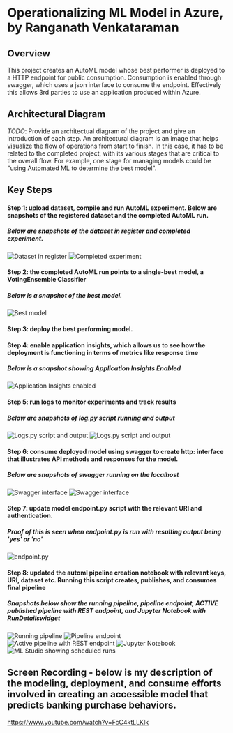 
# Operationalizing ML Model in Azure, by Ranganath Venkataraman

## Overview
This project creates an AutoML model whose best performer is deployed to a HTTP endpoint for public consumption. Consumption is enabled through swagger, which uses 
a json interface to consume the endpoint. Effectively this allows 3rd parties to use an application produced within Azure.

## Architectural Diagram
*TODO*: Provide an architectual diagram of the project and give an introduction of each step. An architectural diagram is an image that helps visualize the flow of operations from start to finish. In this case, it has to be related to the completed project, with its various stages that are critical to the overall flow. For example, one stage for managing models could be "using Automated ML to determine the best model". 

## Key Steps

#### Step 1: upload dataset, compile and run AutoML experiment. Below are snapshots of the registered dataset and the completed AutoML run. 
##### Below are snapshots of the dataset in register and completed experiment.
![Dataset in register](https://github.com/Ranga2904/Second_Udacity_Proj/blob/main/Screenshot_1_Registered_Datasets_Showing_Bankmktg.png)
![Completed experiment](https://github.com/Ranga2904/Second_Udacity_Proj/blob/main/Screenshot_2_Completed_Run.png)

#### Step 2: the completed AutoML run points to a single-best model, a VotingEnsemble Classifier
##### Below is a snapshot of the best model.
![Best model](https://github.com/Ranga2904/Second_Udacity_Proj/blob/main/Screenshot_3_Best_Model.png)

#### Step 3: deploy the best performing model.
#### Step 4: enable application insights, which allows us to see how the deployment is functioning in terms of metrics like response time
##### Below is a snapshot showing Application Insights Enabled
![Application Insights enabled](https://github.com/Ranga2904/Second_Udacity_Proj/blob/main/Screenshot_4_Endpoint_ApplicationInsightsEnabled.png)

#### Step 5: run logs to monitor experiments and track results
##### Below are snapshots of log.py script running and output
![Logs.py script and output](https://github.com/Ranga2904/Second_Udacity_Proj/blob/main/Screenshot_5_running_logspy.png)
![Logs.py script and output](https://github.com/Ranga2904/Second_Udacity_Proj/blob/main/Screenshot_5_running_logspy_part_2.png)

#### Step 6: consume deployed model using swagger to create http: interface that illustrates API methods and responses for the model. 
##### Below are snapshots of swagger running on the localhost
![Swagger interface](https://github.com/Ranga2904/Second_Udacity_Proj/blob/main/Screenshot_6_swagger_localhost_methods_responses.png)
![Swagger interface](https://github.com/Ranga2904/Second_Udacity_Proj/blob/main/Screenshot_6_swagger_localhost_methods_responses_part_2.png)

#### Step 7: update model endpoint.py script with the relevant URI and authentication. 
##### Proof of this is seen when endpoint.py is run with resulting output being 'yes' or 'no'
![endpoint.py](https://github.com/Ranga2904/Second_Udacity_Proj/blob/main/Screenshot_7_endpoint_script_out_showing_yes_no.png)

#### Step 8: updated the automl pipeline creation notebook with relevant keys, URI, dataset etc. Running this script creates, publishes, and consumes final pipeline
##### Snapshots below show the running pipeline, pipeline endpoint, ACTIVE published pipeline with REST endpoint, and Jupyter Notebook with RunDetailswidget
![Running pipeline](https://github.com/Ranga2904/Second_Udacity_Proj/blob/main/Screenshot_8_running_pipelie.png)
![Pipeline endpoint](https://github.com/Ranga2904/Second_Udacity_Proj/blob/main/Screenshot_9_pipeline_endpoint.png)
![Active pipeline with REST endpoint](https://github.com/Ranga2904/Second_Udacity_Proj/blob/main/Screenshot_10_dataset_automlmodule_Publ_PL_overview.png)
![Jupyter Notebook](https://github.com/Ranga2904/Second_Udacity_Proj/blob/main/Screenshot_11_RunDetails_StepRuns.png)
![ML Studio showing scheduled runs](https://github.com/Ranga2904/Second_Udacity_Proj/blob/main/Screenshot_12_ML_Studio_showing_Runs.png)


## Screen Recording - below is my description of the modeling, deployment, and consume efforts involved in creating an accessible model that predicts banking purchase behaviors.
https://www.youtube.com/watch?v=FcC4ktLLKIk


